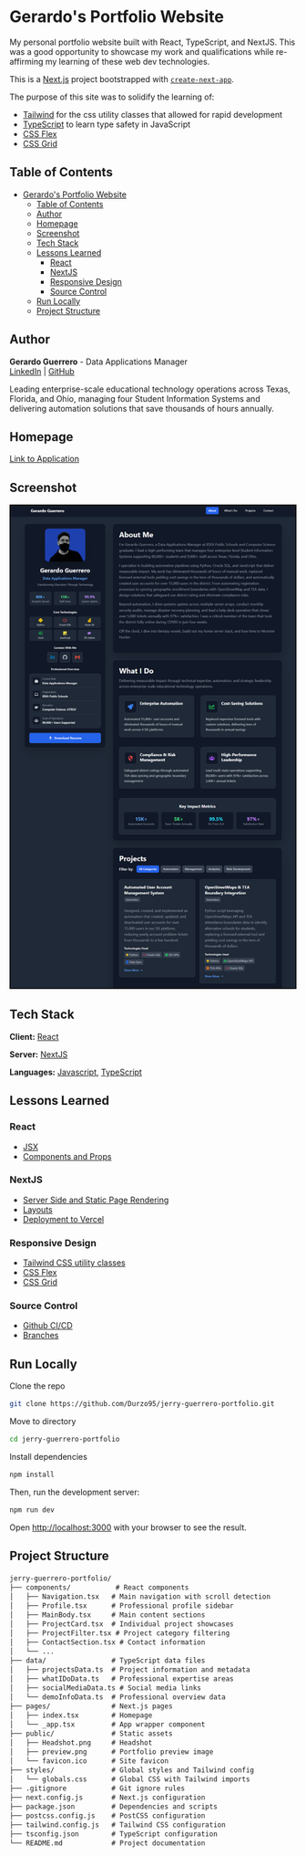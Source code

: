 # Gerardo's Portfolio Website

My personal portfolio website built with React, TypeScript, and NextJS. This was a good opportunity to showcase my work and qualifications while re-affirming my learning of these web dev technologies.

This is a [Next.js](https://nextjs.org/) project bootstrapped with [`create-next-app`](https://github.com/vercel/next.js/tree/canary/packages/create-next-app).

The purpose of this site was to solidify the learning of:

- [Tailwind](https://tailwindcss.com/) for the css utility classes that allowed for rapid development
- [TypeScript](https://www.typescriptlang.org/) to learn type safety in JavaScript
- [CSS Flex](https://developer.mozilla.org/en-US/docs/Web/CSS/flex)
- [CSS Grid](https://developer.mozilla.org/en-US/docs/Web/CSS/CSS_Grid_Layout)

## Table of Contents

- [Gerardo's Portfolio Website](#jerry-s-portfolio-website)
  - [Table of Contents](#table-of-contents)
  - [Author](#author)
  - [Homepage](#homepage)
  - [Screenshot](#screenshot)
  - [Tech Stack](#tech-stack)
  - [Lessons Learned](#lessons-learned)
    - [React](#react)
    - [NextJS](#nextjs)
    - [Responsive Design](#responsive-design)
    - [Source Control](#source-control)
  - [Run Locally](#run-locally)
  - [Project Structure](#project-structure)

## Author

**Gerardo Guerrero** - Data Applications Manager  
[LinkedIn](https://www.linkedin.com/in/gerardo-guerrero2/) | [GitHub](https://github.com/Durzo95)

Leading enterprise-scale educational technology operations across Texas, Florida, and Ohio, managing four Student Information Systems and delivering automation solutions that save thousands of hours annually.

## Homepage

[Link to Application](https://www.jerryguerrero.com/)

## Screenshot

![Homepage](./public/preview.png)

## Tech Stack

**Client:** [React](https://reactjs.org/)

**Server:** [NextJS](https://nextjs.org/)

**Languages:** [Javascript](https://www.javascript.com/), [TypeScript](https://www.typescriptlang.org/)

## Lessons Learned

### React

- [JSX](https://reactjs.org/docs/introducing-jsx.html)
- [Components and Props](https://reactjs.org/docs/components-and-props.html)

### NextJS

- [Server Side and Static Page Rendering](https://nextjs.org/docs/basic-features/data-fetching/overview)
- [Layouts](https://nextjs.org/docs/basic-features/layouts)
- [Deployment to Vercel](https://nextjs.org/docs/deployment)

### Responsive Design

- [Tailwind CSS utility classes](https://tailwindcss.com/docs/installation)
- [CSS Flex](https://developer.mozilla.org/en-US/docs/Web/CSS/flex)
- [CSS Grid](https://developer.mozilla.org/en-US/docs/Web/CSS/CSS_Grid_Layout)

### Source Control

- [Github CI/CD](https://resources.github.com/ci-cd/)
- [Branches](https://docs.github.com/en/pull-requests/collaborating-with-pull-requests/proposing-changes-to-your-work-with-pull-requests/about-branches)

## Run Locally

Clone the repo

```bash
git clone https://github.com/Durzo95/jerry-guerrero-portfolio.git
```

Move to directory

```bash
cd jerry-guerrero-portfolio
```

Install dependencies

```bash
npm install
```

Then, run the development server:

```bash
npm run dev
```

Open [http://localhost:3000](http://localhost:3000) with your browser to see the result.

## Project Structure

```
jerry-guerrero-portfolio/
├── components/           # React components
│   ├── Navigation.tsx   # Main navigation with scroll detection
│   ├── Profile.tsx      # Professional profile sidebar
│   ├── MainBody.tsx     # Main content sections
│   ├── ProjectCard.tsx  # Individual project showcases
│   ├── ProjectFilter.tsx # Project category filtering
│   ├── ContactSection.tsx # Contact information
│   └── ...
├── data/                # TypeScript data files
│   ├── projectsData.ts  # Project information and metadata
│   ├── whatIDoData.ts   # Professional expertise areas
│   ├── socialMediaData.ts # Social media links
│   └── demoInfoData.ts  # Professional overview data
├── pages/               # Next.js pages
│   ├── index.tsx        # Homepage
│   └── _app.tsx         # App wrapper component
├── public/              # Static assets
│   ├── Headshot.png     # Headshot
│   ├── preview.png      # Portfolio preview image
│   └── favicon.ico      # Site favicon
├── styles/              # Global styles and Tailwind config
│   └── globals.css      # Global CSS with Tailwind imports
├── .gitignore           # Git ignore rules
├── next.config.js       # Next.js configuration
├── package.json         # Dependencies and scripts
├── postcss.config.js    # PostCSS configuration
├── tailwind.config.js   # Tailwind CSS configuration
├── tsconfig.json        # TypeScript configuration
└── README.md            # Project documentation
```
